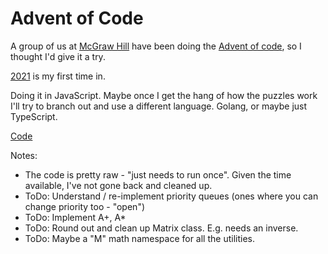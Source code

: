 # Advent of Code

A group of us at [McGraw Hill](https://www.mheducation.com/about.html) have been doing the [Advent of code](https://adventofcode.com/), so I thought I'd give it a try.

[2021](adventofcode.com/2021/) is my first time in.

Doing it in JavaScript. Maybe once I get the hang of how the puzzles work I'll try to branch out and use a different language. Golang, or maybe just TypeScript.

[Code](https://github.com/mlitwin/adventofcode)

Notes:
* The code is pretty raw - "just needs to run once". Given the time available, I've not gone back and cleaned up.
* ToDo: Understand / re-implement priority queues (ones where you can change priority too - "open")
* ToDo: Implement A+, A*
* ToDo: Round out and clean up Matrix class. E.g. needs an inverse.
* ToDo: Maybe a "M" math namespace for all the utilities.